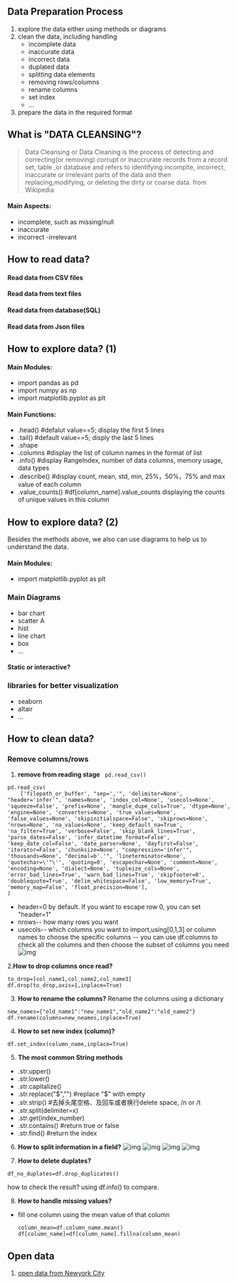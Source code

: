 ## Data Preparation Process
1. explore the data either using methods or diagrams
2. clean the data, including handling
    - incomplete data
    - inaccurate data
    - incorrect data
    - duplated data
    - splitting data elements
    - removing rows/columns
    - rename columns
    - set index
    - ...
3. prepare the data in the required format

## What is "DATA CLEANSING"?
> Data Cleansing or Data Cleaning is the process of detecting and correcting(or removing) corrupt or inaccrurate records from a record set, table ,or database and refers to identifying incomplte, incorrect, inaccurate or irrelevant parts of the data and then replacing,modifying, or deleting the dirty or coarse data.
> from Wikipedia
#### Main Aspects:
- incomplete, such as missing/null
- inaccurate
- incorrect
-irrelevant

## How to read data?
#### Read data from CSV files
#### Read data from text files
#### Read data from database(SQL)
#### Read data from Json files

## How to explore data? (1)
#### Main Modules:
- import pandas as pd
- import numpy as np
- import matplotlib.pyplot as plt

#### Main Functions:
- .head()             #defalut value==5; display the first 5 lines
- .tail()             #default value==5; disply the last 5 lines
- .shape 
- .columns            #display the list of column names in the format of list
- .info()             #display RangeIndex, number of data columns, memory usage, data types
- .describe()         #display count, mean, std, min, 25%，50%，75% and max value of each column
- .value_counts()     #df[column_name].value_counts displaying the counts of unique values in this column


## How to explore data? (2)
Besides the methods above, we also can use diagrams to help us to understand the data. 
#### Main Modules:
- import matplotlib.pyplot as plt
### Main Diagrams
- bar chart
- scatter A
- hist
- line chart
- box 
- ...

#### Static or interactive?

### libraries for better visualization
- seaborn
- altair
- ...

## How to clean data?
### Remove columns/rows
1. **remove from reading stage**
``` pd.read_csv()```
```
pd.read_csv(
    ['filepath_or_buffer', "sep=','", 'delimiter=None', "header='infer'", 'names=None', 'index_col=None', 'usecols=None', 'squeeze=False', 'prefix=None', 'mangle_dupe_cols=True', 'dtype=None', 'engine=None', 'converters=None', 'true_values=None', 'false_values=None', 'skipinitialspace=False', 'skiprows=None', 'nrows=None', 'na_values=None', 'keep_default_na=True', 'na_filter=True', 'verbose=False', 'skip_blank_lines=True', 'parse_dates=False', 'infer_datetime_format=False', 'keep_date_col=False', 'date_parser=None', 'dayfirst=False', 'iterator=False', 'chunksize=None', "compression='infer'", 'thousands=None', "decimal=b'.'", 'lineterminator=None', 'quotechar=\'"\'', 'quoting=0', 'escapechar=None', 'comment=None', 'encoding=None', 'dialect=None', 'tupleize_cols=None', 'error_bad_lines=True', 'warn_bad_lines=True', 'skipfooter=0', 'doublequote=True', 'delim_whitespace=False', 'low_memory=True', 'memory_map=False', 'float_precision=None'],
)
```
- header=0 by default. If you want to escape row 0, you can set "header=1"
- nrows-- how many rows you want
- usecols-- which columns you want to import,using[0,1,3] or column names to choose the specific columns
         -- you can use df.columns to check all the columns and then choose the subset of columns you need
   ![img](/usecols_example.png)

2.**How to drop columns once read?**
```
to_drop=[col_name1,col_name2,col_name3]
df.drop(to_drop,axis=1,inplace=True)

```

3. **How to rename the columns?**
Rename the columns using a dictionary
```
new_names={"old_name1":"new_name1","old_name2":"old_name2"}
df.rename(columns=new_neames,inplace=True)
```

4. **How to set new index (column)?**
```
df.set_index(column_name,inplace=True)
```

5. **The most common String methods**
- .str.upper()
- .str.lower()
- .str.capitalize()
- .str.replace("$","") #replace "$" with empty 
- .str.strip()  #去掉头尾空格、及回车或者换行delete space, /n or /t 
- .str.split(delimiter=x)
- .str.get(index_number)
- .str.contains() #return true or false
- .str.find()  #return the index 



6. **How to split information in a field?**
![img](/field_split_1.png)
![img](/field_split_2.png)
![img](/field_split_3.png)
![img](/field_split_4.png)

7. **How to delete duplates?**
```
df_no_duplates=df.drop_duplicates()
```
how to check the result? using df.info() to compare.

8. **How to handle missing values?**
- fill one column using the mean value of that column
  ```
  column_mean=df.column_name.mean()
  df[column_name]=df[column_name].fillna(column_mean)
  ```
  
  

## Open data
1. [open data from Newyork City](https://opendata.cityofnewyork.us/)

